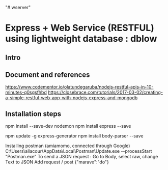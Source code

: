 "# wserver" 

# Express + Web Service (RESTFUL) using lightweight database : dblow 


## Intro

## Document and references

https://www.codementor.io/olatundegaruba/nodejs-restful-apis-in-10-minutes-q0sgsfhbd
https://closebrace.com/tutorials/2017-03-02/creating-a-simple-restful-web-app-with-nodejs-express-and-mongodb

## Installation steps
npm install --save-dev nodemon
npm install express --save

npm update -g express-generator
npm install body-parser --save


Installing postman (amiamomo, connected through Google)
C:\Users\allacour\AppData\Local\Postman\Update.exe --processStart "Postman.exe"
    To send a JSON request : Go to Body, select raw, change Text to JSON
    Add request / post
    {"marave":"do"}
